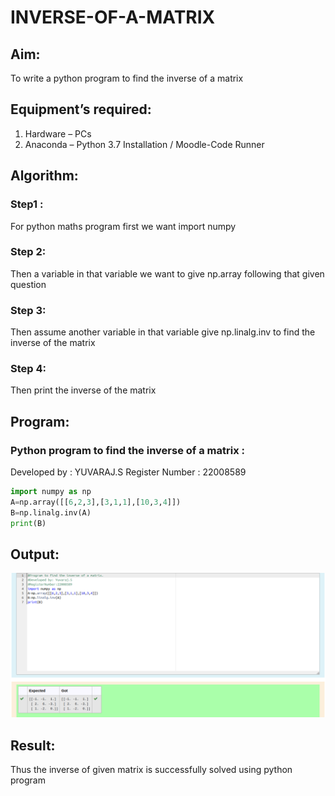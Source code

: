# INVERSE-OF-A-MATRIX
## Aim:
To write a python program to find the inverse of a matrix
## Equipment’s required:
1. 	Hardware – PCs
2. 	Anaconda – Python 3.7 Installation / Moodle-Code Runner
## Algorithm:
### Step1 :
 For python maths program first we want import numpy
### Step 2: 
Then a variable in that variable we want to give np.array following that given question
### Step 3: 
Then assume another variable in that variable give np.linalg.inv to find the inverse of the matrix
### Step 4: 
Then print the inverse of the matrix
## Program:
### Python program to find the inverse of a matrix :
Developed by : YUVARAJ.S
Register Number : 22008589
```python
import numpy as np
A=np.array([[6,2,3],[3,1,1],[10,3,4]])
B=np.linalg.inv(A)
print(B)
```
## Output:
![OUTPUT](./Maths%20ex%203.png)
## Result:
Thus the inverse of given matrix is successfully solved using python program

